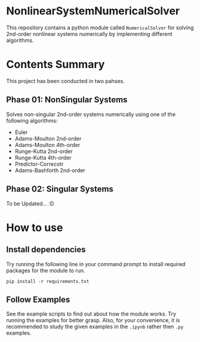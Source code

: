 # NonlinearSystemNumericalSolver
This repository contains a python module called `NumericalSolver` for solving 2nd-order nonlinear systems numerically by implementing different algorithms.

# Contents Summary
This project has been conducted in two pahses.


## Phase 01: NonSingular Systems
Solves non-singular 2nd-order systems numerically using one of the following algorithms:
* Euler
* Adams-Moulton 2nd-order
* Adams-Moulton 4th-order
* Runge-Kutta 2nd-order
* Runge-Kutta 4th-order
* Predictor-Correcotr
* Adams-Bashforth 2nd-order


## Phase 02: Singular Systems
To be Updated... :D



# How to use
## Install dependencies
Try running the following line in your command prompt to install required packages for the module to run.
```
pip install -r requirements.txt
```

## Follow Examples
See the example scripts to find out about how the module works. Try running the examples for better grasp. Also, for your convenience, it is recommended to study the given examples in the `.ipynb` rather then `.py` examples.
